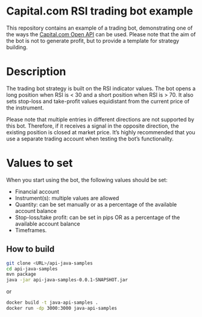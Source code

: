 # Capital.com RSI trading bot example
This repository contains an example of a trading bot, demonstrating one of the ways the [Capital.com Open API](https://open-api.capital.com/) can be used. Please note that the aim of the bot is not to generate profit, but to provide a template for strategy building.

# Description
The trading bot strategy is built on the RSI indicator values. The bot opens a long position when RSI is < 30 and a short position when RSI is > 70. It also sets stop-loss and take-profit values equidistant from the current price of the instrument.

Please note that multiple entries in different directions are not supported by this bot. Therefore, if it receives a signal in the opposite direction, the existing position is closed at market price. It’s highly recommended that you use a separate trading account when testing the bot’s functionality.

# Values to set
When you start using the bot, the following values should be set:
-  Financial account
-  Instrument(s): multiple values are allowed
-  Quantity: can be set manually or as a percentage of the available account balance
-  Stop-loss/take profit: can be set in pips OR as a percentage of the available account balance
-  Timeframes.

## How to build
```bash
git clone <URL>/api-java-samples
cd api-java-samples
mvn package
java -jar api-java-samples-0.0.1-SNAPSHOT.jar
```
or
```bash
docker build -t java-api-samples .
docker run -dp 3000:3000 java-api-samples
```
